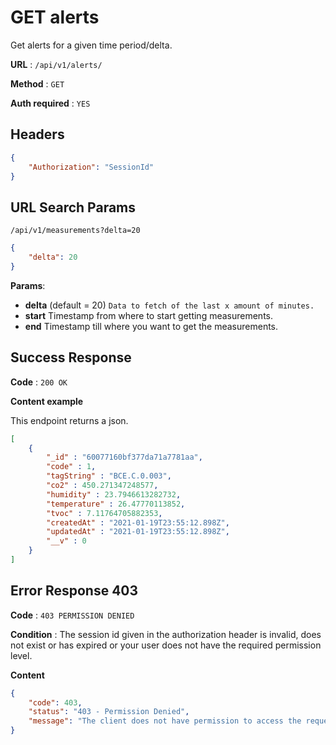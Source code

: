 # GET alerts

Get alerts for a given time period/delta.

**URL** : `/api/v1/alerts/`

**Method** : `GET`

**Auth required** : `YES`

## Headers

```json
{
    "Authorization": "SessionId"
}
```

## URL Search Params

`/api/v1/measurements?delta=20`
```json
{
    "delta": 20
}
```
**Params**:
 - **delta** (default = 20)
    `Data to fetch of the last x amount of minutes.`
 - **start**
    Timestamp from where to start getting measurements.
 - **end**
    Timestamp till where you want to get the measurements.

## Success Response

**Code** : `200 OK`

**Content example**

This endpoint returns a json.
```json
[
    {
        "_id" : "60077160bf377da71a7781aa",
        "code" : 1,
        "tagString" : "BCE.C.0.003",
        "co2" : 450.271347248577,
        "humidity" : 23.7946613282732,
        "temperature" : 26.47770113852,
        "tvoc" : 7.11764705882353,
        "createdAt" : "2021-01-19T23:55:12.898Z",
        "updatedAt" : "2021-01-19T23:55:12.898Z",
        "__v" : 0
    }
]
```

## Error Response 403

**Code** : `403 PERMISSION DENIED`

**Condition** : The session id given in the authorization header is invalid, does not exist or has expired or your user does not have the required permission level.

**Content**

```json
{
    "code": 403,
    "status": "403 - Permission Denied",
    "message": "The client does not have permission to access the requested resource."
}
```